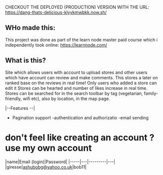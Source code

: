 
 CHECKOUT THE DEPLOYED (PRODUCTION) VERSION WITH THE URL:  https://dang-thats-delicious-klyykmwbkk.now.sh/
  ## WHo made this:
  This project was done as part of the learn node master paid course which i independently took online: https://learnnode.com/
 ## What is this?

Site which allows users with account to upload stores and other users which have account can review and make comments. 
This stores a later on ranked base on the reviews in real time!
Only users who added a store can edit it
Stores can be hearted and number of likes increase in real time.
Stores can be searched for in the search toolbar by tag (vegetarian, family-friendly, wifi etc), also by location, in the map page.


|--Features --|
- Pagination support
-authentication and authorizatio
-email sending




# don't feel like creating an account ? use my own account

|name|Email (login)|Password|
|-----|---|---------|---|
 |giresse|ashubobg@yahoo.co.uk|bob11|
 




